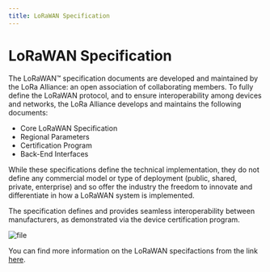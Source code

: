 ```yaml
---
title: LoRaWAN Specification
---
```


# LoRaWAN Specification

The LoRaWAN™ specification documents are developed and maintained by the LoRa Alliance: an open association of collaborating members. To fully define the LoRaWAN protocol, and to ensure interoperability among devices and networks, the LoRa Alliance develops and maintains the following documents:

* Core LoRaWAN Specification
* Regional Parameters
* Certification Program
* Back-End Interfaces

While these specifications define the technical implementation, they do not define any commercial model or type of deployment (public, shared, private, enterprise) and so offer the industry the freedom to innovate and differentiate in how a LoRaWAN system is implemented.

The specification defines and provides seamless interoperability between manufacturers, as demonstrated via the device certification program.

![file](https://ttnstaticfile.blob.core.windows.net/media/md_editor/image-1526028762688.large.png)

You can find more information on the LoRaWAN specifactions from the link [here](https://lora-alliance.org/lorawan-for-developers).
